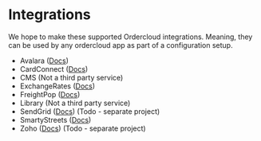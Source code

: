 # Integrations

We hope to make these supported Ordercloud integrations. Meaning, they can be used by any ordercloud app as part of a configuration setup.

- Avalara ([Docs](https://developer.avalara.com/api-reference/avatax/rest/v2/))
- CardConnect ([Docs](https://developer.cardconnect.com/cardconnect-api))
- CMS (Not a third party service)
- ExchangeRates ([Docs](https://exchangeratesapi.io/))
- FreightPop ([Docs](https://api.freightpop.com/))
- Library (Not a third party service)
- SendGrid ([Docs](https://sendgrid.com/docs/api-reference/)) (Todo - separate project)
- SmartyStreets ([Docs](https://smartystreets.com/products/apis/us-street-api))
- Zoho ([Docs](https://www.zoho.com/crm/developer/docs/api/modules-api.html)) (Todo - separate project)
